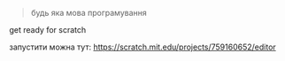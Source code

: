 >будь яка мова програмування

get ready for scratch

запустити можна тут: https://scratch.mit.edu/projects/759160652/editor
